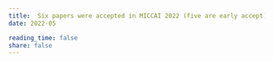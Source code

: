 ```yaml
---
title:  Six papers were accepted in MICCAI 2022 (five are early accept).
date: 2022-05

reading_time: false
share: false
---
```

